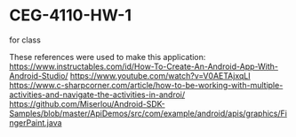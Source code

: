 # CEG-4110-HW-1
for class

These references were used to make this application:
https://www.instructables.com/id/How-To-Create-An-Android-App-With-Android-Studio/
https://www.youtube.com/watch?v=V0AETAjxqLI
https://www.c-sharpcorner.com/article/how-to-be-working-with-multiple-activities-and-navigate-the-activities-in-androi/
https://github.com/Miserlou/Android-SDK-Samples/blob/master/ApiDemos/src/com/example/android/apis/graphics/FingerPaint.java

